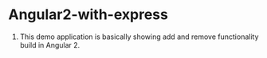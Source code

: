 # Angular2-with-express
1) This demo application is basically showing add and remove functionality build in Angular 2.<br>
